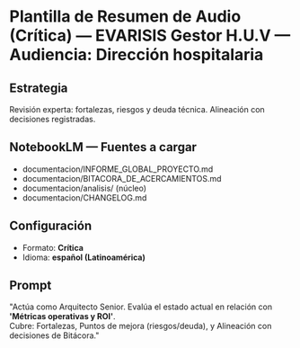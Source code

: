 # Plantilla de Resumen de Audio (Crítica) — EVARISIS Gestor H.U.V — Audiencia: Dirección hospitalaria

## Estrategia
Revisión experta: fortalezas, riesgos y deuda técnica. Alineación con decisiones registradas.

## NotebookLM — Fuentes a cargar
- documentacion/INFORME_GLOBAL_PROYECTO.md
- documentacion/BITACORA_DE_ACERCAMIENTOS.md
- documentacion/analisis/ (núcleo)
- documentacion/CHANGELOG.md

## Configuración
- Formato: **Crítica**
- Idioma: **español (Latinoamérica)**

## Prompt
"Actúa como Arquitecto Senior. Evalúa el estado actual en relación con **'Métricas operativas y ROI'**.  
Cubre: Fortalezas, Puntos de mejora (riesgos/deuda), y Alineación con decisiones de Bitácora."